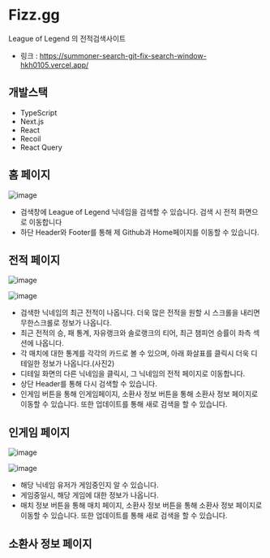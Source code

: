 # Fizz.gg

League of Legend 의 전적검색사이트

- 링크 : https://summoner-search-git-fix-search-window-hkh0105.vercel.app/

## 개발스택

- TypeScript
- Next.js
- React
- Recoil
- React Query

## 홈 페이지

![image](https://user-images.githubusercontent.com/62933450/227794972-7733a4c1-20da-43ec-92b8-79cd6f148783.png)

- 검색창에 League of Legend 닉네임을 검색할 수 있습니다. 검색 시 전적 화면으로 이동합니다
- 하단 Header와 Footer를 통해 제 Github과 Home페이지를 이동할 수 있습니다.

## 전적 페이지

![image](https://user-images.githubusercontent.com/62933450/227795133-4880cd82-ed0c-4674-82b5-a98b5ba12741.png)

![image](https://user-images.githubusercontent.com/62933450/227795190-dfa074a3-43aa-4b24-bc7a-2a69f5acbcff.png)


- 검색한 닉네임의 최근 전적이 나옵니다. 더욱 많은 전적을 원할 시 스크롤을 내리면 무한스크롤로 정보가 나옵니다.
- 최근 전적의 승, 패 통계, 자유랭크와 솔로랭크의 티어, 최근 챔피언 승률이 좌측 섹션에 나옵니다.
- 각 매치에 대한 통계를 각각의 카드로 볼 수 있으며, 아래 화살표를 클릭시 더욱 디테일한 정보가 나옵니다.(사진2)
- 디테일 화면의 다른 닉네임을 클릭시, 그 닉네임의 전적 페이지로 이동합니다.
- 상단 Header를 통해 다시 검색할 수 있습니다.
- 인게임 버튼을 통해 인게임페이지, 소환사 정보 버튼을 통해 소환사 정보 페이지로 이동할 수 있습니다. 또한 업데이트를 통해 새로 검색을 할 수 있습니다.

## 인게임 페이지

![image](https://user-images.githubusercontent.com/62933450/227795326-3ab68d86-1367-44ec-ab28-0c4ccbd40d57.png)

![image](https://user-images.githubusercontent.com/62933450/227795416-70c383ec-436d-4463-b0b6-2887bb619245.png)

- 해당 닉네임 유저가 게임중인지 알 수 있습니다.
- 게임중일시, 해당 게임에 대한 정보가 나옵니다.
- 매치 정보 버튼을 통해 매치 페이지, 소환사 정보 버튼을 통해 소환사 정보 페이지로 이동할 수 있습니다. 또한 업데이트를 통해 새로 검색을 할 수 있습니다.

## 소환사 정보 페이지

